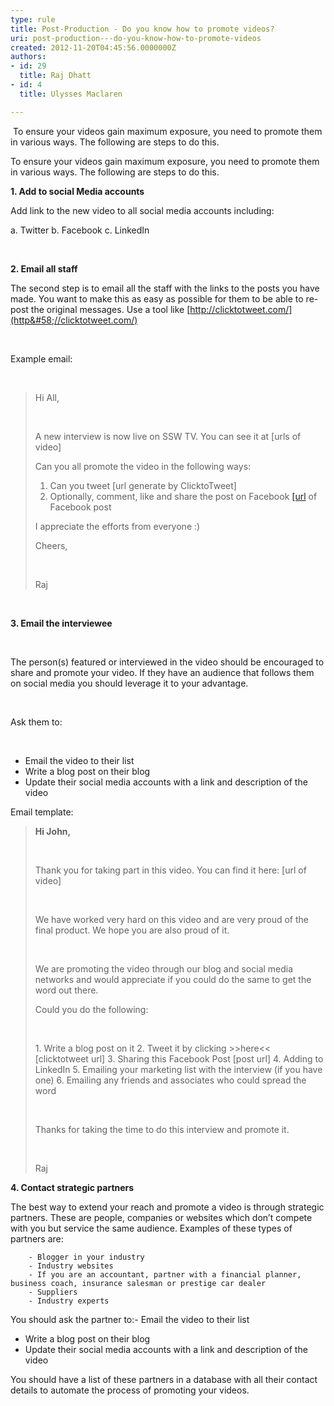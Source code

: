 ```yaml
---
type: rule
title: Post-Production - Do you know how to promote videos?
uri: post-production---do-you-know-how-to-promote-videos
created: 2012-11-20T04:45:56.0000000Z
authors:
- id: 29
  title: Raj Dhatt
- id: 4
  title: Ulysses Maclaren

---
```


 ​
​To ensure your videos gain maximum exposure, you need to promote them in various ways. The following are steps to do this.
 
​To ensure your videos gain maximum exposure, you need to promote them in various ways. The following are steps to do this.

**1. Add to social Media accounts**

Add link to the new video to all social media accounts including:


a. Twitter
b. Facebook
c. LinkedIn

 

**2. Email all staff**

The second step is to email all the staff with the links to the posts you have made. You want to make this as easy as possible for them to be able to re-post the original messages. Use a tool like [http://clicktotweet.com/](http&#58;//clicktotweet.com/) 

 

Example email:

 


> Hi All,
> 
>  
> 
> A new interview is now live on SSW TV. You can see it at [urls of video]  
> 
> Can you all promote the video in the following ways:
> 
> 1. Can you tweet [url generate by ClicktoTweet]
> 2. Optionally, comment, like and share the post on Facebook [\[url](https&#58;//www.facebook.com/SSW.page/posts/415610061828310) of Facebook post
> 
> 
> I appreciate the efforts from everyone :)
> 
> Cheers,
> 
>  
> 
> Raj


 

**3. Email the interviewee**

 

The person(s) featured or interviewed in the video should be encouraged to share and promote your video. If they have an audience that follows them on social media you should leverage it to your advantage.

 

Ask them to:

 

- Email the video to their list
- Write a blog post on their blog
- Update their social media accounts with a link and description of the video


Email template:


> **Hi John,**
> 
>  
> 
> Thank you for taking part in this video. You can find it here: [url of video]
> 
>  
> 
> We have worked very hard on this video and are very proud of the final product. We hope you are also proud of it.
> 
>  
> 
> We are promoting the video through our blog and social media networks and would appreciate if you could do the same to get the word out there.
> 
> Could you do the following:
> 
>  
> 
> 1. Write a blog post on it
> 2. Tweet it by clicking &gt;&gt;here&lt;&lt; [clicktotweet url]
> 3. Sharing this Facebook Post [post url]
> 4. Adding to LinkedIn
> 5. Emailing your marketing list with the interview (if you have one)
> 6. Emailing any friends and associates who could spread the word
> 
>  
> 
> Thanks for taking the time to do this interview and promote it.
> 
>  
> 
> Raj


**4. Contact strategic partners**

The best way to extend your reach and promote a video is through strategic partners. These are people, companies or websites which don’t compete with you but service the same audience. Examples of these types of partners are:

        - Blogger in your industry
        - Industry websites
        - If you are an accountant, partner with a financial planner, business coach, insurance salesman or prestige car dealer
        - Suppliers
        - Industry experts
You should ask the partner to:- Email the video to their list
- Write a blog post on their blog
- Update their social media accounts with a link and description of the video


You should have a list of these partners in a database with all their contact details to automate the process of promoting your videos.

